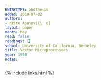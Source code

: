 ```yaml
---
ENTRYTYPE: phdthesis
added: 2019-07-02
authors:
- Krste Asanovi{\' c}
layout: paper
month: May
read: false
readings: []
school: University of California, Berkeley
title: Vector Microprocessors
year: 1998
notes:
---
```

{% include links.html %}
